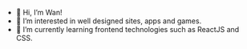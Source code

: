 - 👋 Hi, I’m Wan!
- 👀 I’m interested in well designed sites, apps and games.
- 🌱 I’m currently learning frontend technologies such as ReactJS and CSS.

<!---
oneyc/oneyc is a ✨ special ✨ repository because its `README.md` (this file) appears on your GitHub profile.
You can click the Preview link to take a look at your changes.
--->
